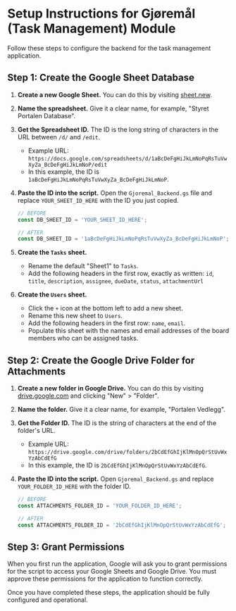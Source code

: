 # Setup Instructions for Gjøremål (Task Management) Module

Follow these steps to configure the backend for the task management application.

## Step 1: Create the Google Sheet Database

1.  **Create a new Google Sheet.** You can do this by visiting [sheet.new](https://sheet.new).
2.  **Name the spreadsheet.** Give it a clear name, for example, "Styret Portalen Database".
3.  **Get the Spreadsheet ID.** The ID is the long string of characters in the URL between `/d/` and `/edit`.
    -   Example URL: `https://docs.google.com/spreadsheets/d/1aBcDeFgHiJkLmNoPqRsTuVwXyZa_BcDeFgHiJkLmNoP/edit`
    -   In this example, the ID is `1aBcDeFgHiJkLmNoPqRsTuVwXyZa_BcDeFgHiJkLmNoP`.
4.  **Paste the ID into the script.** Open the `Gjoremal_Backend.gs` file and replace `YOUR_SHEET_ID_HERE` with the ID you just copied.

    ```javascript
    // BEFORE
    const DB_SHEET_ID = 'YOUR_SHEET_ID_HERE';

    // AFTER
    const DB_SHEET_ID = '1aBcDeFgHiJkLmNoPqRsTuVwXyZa_BcDeFgHiJkLmNoP';
    ```

5.  **Create the `Tasks` sheet.**
    -   Rename the default "Sheet1" to `Tasks`.
    -   Add the following headers in the first row, exactly as written:
        `id`, `title`, `description`, `assignee`, `dueDate`, `status`, `attachmentUrl`

6.  **Create the `Users` sheet.**
    -   Click the `+` icon at the bottom left to add a new sheet.
    -   Rename this new sheet to `Users`.
    -   Add the following headers in the first row: `name`, `email`.
    -   Populate this sheet with the names and email addresses of the board members who can be assigned tasks.

## Step 2: Create the Google Drive Folder for Attachments

1.  **Create a new folder in Google Drive.** You can do this by visiting [drive.google.com](https://drive.google.com) and clicking "New" > "Folder".
2.  **Name the folder.** Give it a clear name, for example, "Portalen Vedlegg".
3.  **Get the Folder ID.** The ID is the string of characters at the end of the folder's URL.
    -   Example URL: `https://drive.google.com/drive/folders/2bCdEfGhIjKlMnOpQrStUvWxYzAbCdEfG`
    -   In this example, the ID is `2bCdEfGhIjKlMnOpQrStUvWxYzAbCdEfG`.
4.  **Paste the ID into the script.** Open `Gjoremal_Backend.gs` and replace `YOUR_FOLDER_ID_HERE` with the folder ID.

    ```javascript
    // BEFORE
    const ATTACHMENTS_FOLDER_ID = 'YOUR_FOLDER_ID_HERE';

    // AFTER
    const ATTACHMENTS_FOLDER_ID = '2bCdEfGhIjKlMnOpQrStUvWxYzAbCdEfG';
    ```

## Step 3: Grant Permissions

When you first run the application, Google will ask you to grant permissions for the script to access your Google Sheets and Google Drive. You must approve these permissions for the application to function correctly.

Once you have completed these steps, the application should be fully configured and operational.